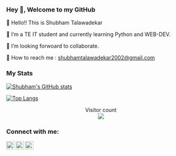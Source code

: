 ### Hey 👋, Welcome to my GitHub 

👋 Hello!! This is Shubham Talawadekar

🌱 I’m a TE IT student and currently learning Python and WEB-DEV.

👀 I’m looking forwoard to collaborate.

📧 How to reach me : shubhamtalawadekar2002@gmail.com


### My Stats


[![Shubham's GitHub stats](https://github-readme-stats.vercel.app/api?username=0-shubham-0&show_icons=true&theme=dark)](https://github.com/anuraghazra/github-readme-stats)

[![Top Langs](https://github-readme-stats.vercel.app/api/top-langs/?username=0-shubham-0&theme=dark)](https://github.com/anuraghazra/github-readme-stats)

<p align="center"> 
  Visitor count<br>
  <img src="https://profile-counter.glitch.me/0-shubham-0/count.svg" />
</p>

### Connect with me:

[<img align="left" alt="Skar_Styles | Twitter" width="22px" src="https://www.iconsdb.com/icons/preview/royal-blue/twitter-xxl.png" />][twitter]
[<img align="left" alt="shubham-talawadekar | LinkedIn" width="22px" src="https://www.iconsdb.com/icons/preview/white/linkedin-3-xxl.png" />][linkedin]
[<img align="left" alt="shubham.t.7 | Instagram" width="22px" src="https://www.edigitalagency.com.au/wp-content/uploads/new-instagram-logo-white-border-icon-png-large.png" />][instagram]

[twitter]: https://twitter.com/Skar_Styles
[instagram]: https://www.instagram.com/shubham.t.7/
[linkedin]: https://www.linkedin.com/in/shubham-talawadekar-8b6ab5206/
